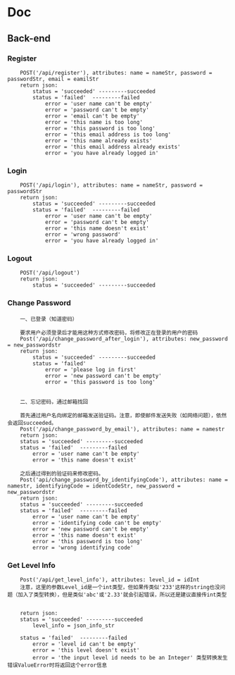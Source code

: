 # Doc

## Back-end

### Register
        POST('/api/register'), attributes: name = nameStr, password = passwordStr, email = eamilStr
        return json:
            status = 'succeeded' ---------succeeded
            status = 'failed'  ---------failed
                error = 'user name can't be empty'
                error = 'password can't be empty' 
                error = 'email can't be empty'
                error = 'this name is too long'
                error = 'this password is too long'
                error = 'this email address is too long'
                error = 'this name already exists'
                error = 'this email address already exists'
                error = 'you have already logged in'

### Login
        POST('/api/login'), attributes: name = nameStr, password = passwordStr
        return json:
            status = 'succeeded' ---------succeeded
            status = 'failed'  ---------failed
                error = 'user name can't be empty'
                error = 'password can't be empty' 
                error = 'this name doesn't exist'
                error = 'wrong password'
                error = 'you have already logged in'

### Logout
        POST('/api/logout')
        return json:
            status = 'succeeded' ---------succeeded

### Change Password
        一、已登录（知道密码）

        要求用户必须登录后才能用这种方式修改密码，将修改正在登录的用户的密码
        Post('/api/change_password_after_login'), attributes: new_password = new_passwordstr
        return json:
            status = 'succeeded' ---------succeeded
            status = 'failed'
                error = 'please log in first'
                error = 'new password can't be empty'
                error = 'this password is too long'


        二、忘记密码，通过邮箱找回

        首先通过用户名向绑定的邮箱发送验证码。注意，即使邮件发送失败（如网络问题），依然会返回succeeded。
        Post('/api/change_password_by_email'), attributes: name = namestr
        return json:
        status = 'succeeded' ---------succeeded
        status = 'failed'  ---------failed
            error = 'user name can't be empty'
            error = 'this name doesn't exist'

        之后通过得到的验证码来修改密码。
        Post('api/change_password_by_identifyingCode'), attributes: name = namestr, identifyingCode = identCodeStr, new_password = new_passwordstr
        return json:
        status = 'succeeded' ---------succeeded
        status = 'failed'  ---------failed
            error = 'user name can't be empty'
            error = 'identifying code can't be empty'
            error = 'new password can't be empty'
            error = 'this name doesn't exist'
            error = 'this password is too long'
            error = 'wrong identifying code'



### Get Level Info
        Post('/api/get_level_info'), attributes: level_id = idInt
        注意，这里的参数Level_id是一个int类型，但如果传类似'233'这样的string也没问题（加入了类型转换），但是类似'abc'或'2.33'就会引起错误，所以还是建议直接传int类型


        return json:
        status = 'succeeded' ---------succeeded
            level_info = json_info_str

        status = 'failed'  ---------failed
            error = 'level id can't be empty'
            error = 'this level doesn't exist'
            error = 'the input level id needs to be an Integer' 类型转换发生错误ValueError时将返回这个error信息
            